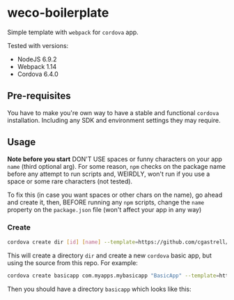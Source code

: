 # weco-boilerplate

Simple template with `webpack` for `cordova` app.

Tested with versions:

  - NodeJS 6.9.2
  - Webpack 1.14
  - Cordova 6.4.0

## Pre-requisites
You have to make you're own way to have a stable and functional `cordova` installation. Including any SDK and environment settings they may require.

## Usage
**Note before you start** DON'T USE spaces or funny characters on your app `name` (third optional arg). For some reason, `npm` checks on the package
name before any attempt to run scripts and, WEIRDLY, won't run if you use a space or some rare characters (not tested).

To fix this (in case you want spaces or other chars on the name), go ahead and create it, then, BEFORE running any `npm` scripts, change
the `name` property on the `package.json` file (won't affect your app in any way)

### Create
```bash
cordova create dir [id] [name] --template=https://github.com/cgastrell/weco-boilerplate
```
This will create a directory `dir` and create a new `cordova` basic app, but using the source from this repo. For example:
```bash
cordova create basicapp com.myapps.mybasicapp "BasicApp" --template=https://github.com/cgastrell/weco-boilerplate
```
Then you should have a directory `basicapp` which looks like this:
